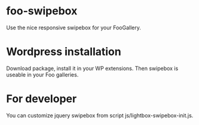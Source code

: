 # foo-swipebox
Use the nice responsive swipebox for your FooGallery.

# Wordpress installation
Download package, install it in your WP extensions.
Then swipebox is useable in your Foo galleries.

# For developer
You can customize jquery swipebox from script js/lightbox-swipebox-init.js.
